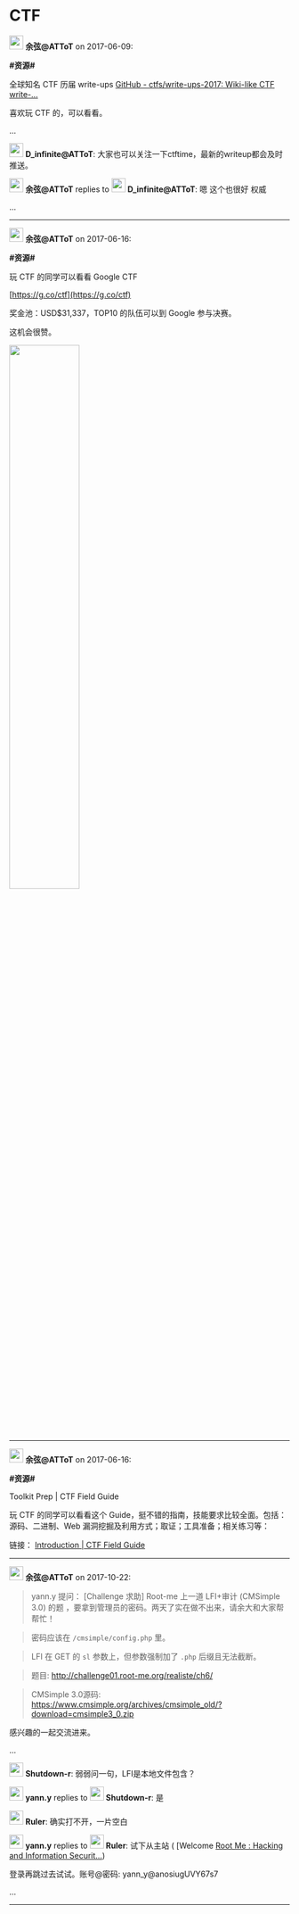 # CTF

<img src="https://file.xiaomiquan.com/96/86/9686aeac0faa9aa0efc8cc53e1617273dd5e53e7a0425b9f06b68f806f03ca15.jpg" width="25px"/> __余弦@ATToT__ on 2017-06-09:


__#资源#__

  全球知名 CTF 历届 write-ups 
[GitHub - ctfs/write-ups-2017: Wiki-like CTF write-...](https://github.com/ctfs/write-ups-2017)

 

喜欢玩 CTF 的，可以看看。



...

<img src="https://file.xiaomiquan.com/63/d0/63d0b05ed5938e543b17689ddc40ce30365485a71ed6a24d7a40768910845fec.jpg" width="25px"/> __D_infinite@ATToT__: 大家也可以关注一下ctftime，最新的writeup都会及时推送。

<img src="https://file.xiaomiquan.com/96/86/9686aeac0faa9aa0efc8cc53e1617273dd5e53e7a0425b9f06b68f806f03ca15.jpg" width="25px"/> __余弦@ATToT__ replies to <img src="https://file.xiaomiquan.com/63/d0/63d0b05ed5938e543b17689ddc40ce30365485a71ed6a24d7a40768910845fec.jpg" width="25px"/> __D_infinite@ATToT__: 嗯 这个也很好 权威


...

---

<img src="https://file.xiaomiquan.com/96/86/9686aeac0faa9aa0efc8cc53e1617273dd5e53e7a0425b9f06b68f806f03ca15.jpg" width="25px"/> __余弦@ATToT__ on 2017-06-16:


__#资源#__

  玩 CTF 的同学可以看看 Google CTF


[https://g.co/ctf](https://g.co/ctf)



奖金池：USD$31,337，TOP10 的队伍可以到 Google 参与决赛。

这机会很赞。

<img src="https://images.xiaomiquan.com/FrgYe0ZRaa6AxlQf6TNpqRQ-mIjR?imageMogr2/auto-orient/thumbnail/800x/format/jpg/blur/1x0/quality/75&e=1843200000&token=kIxbL07-8jAj8w1n4s9zv64FuZZNEATmlU_Vm6zD:nETN6YJDgpNBuGnEY2qaDejxUU0=" width="50%" height="50%" align="middle"/>

---

<img src="https://file.xiaomiquan.com/96/86/9686aeac0faa9aa0efc8cc53e1617273dd5e53e7a0425b9f06b68f806f03ca15.jpg" width="25px"/> __余弦@ATToT__ on 2017-06-16:


__#资源#__

 Toolkit Prep | CTF Field Guide

玩 CTF 的同学可以看看这个 Guide，挺不错的指南，技能要求比较全面。包括：源码、二进制、Web 漏洞挖掘及利用方式；取证；工具准备；相关练习等：

链接：
[Introduction | CTF Field Guide](https://trailofbits.github.io/ctf/)



---

<img src="https://file.xiaomiquan.com/96/86/9686aeac0faa9aa0efc8cc53e1617273dd5e53e7a0425b9f06b68f806f03ca15.jpg" width="25px"/> __余弦@ATToT__ on 2017-10-22:

> yann.y 提问：
[Challenge 求助] Root-me 上一道 LFI+审计 (CMSimple 3.0) 的题 ，要拿到管理员的密码。两天了实在做不出来，请余大和大家帮帮忙！

>密码应该在 `/cmsimple/config.php` 里。

> LFI 在 GET 的 `sl` 参数上，但参数强制加了 `.php` 后缀且无法截断。

> 题目:
> http://challenge01.root-me.org/realiste/ch6/


> CMSimple 3.0源码:
> https://www.cmsimple.org/archives/cmsimple_old/?download=cmsimple3_0.zip




感兴趣的一起交流进来。



...

<img src="https://file.xiaomiquan.com/8d/e2/8de2de5d6a1eb3d448658bdd79d07593b0268ecf828399fd6d6a3a2912077290.jpg" width="25px"/> __Shutdown-r__: 弱弱问一句，LFI是本地文件包含？

<img src="https://file.xiaomiquan.com/31/80/318029acf30b3d4586096db28e750f29673a5f7b2b5c12b15a110e6b4721975b.jpg" width="25px"/> __yann.y__ replies to <img src="https://file.xiaomiquan.com/8d/e2/8de2de5d6a1eb3d448658bdd79d07593b0268ecf828399fd6d6a3a2912077290.jpg" width="25px"/> __Shutdown-r__: 是

<img src="https://file.xiaomiquan.com/72/36/72361a71a8bb41c3cfe905a413fa9fd58103146921ab496b17987b507247e6c4.jpg" width="25px"/> __Ruler__: 确实打不开，一片空白

<img src="https://file.xiaomiquan.com/31/80/318029acf30b3d4586096db28e750f29673a5f7b2b5c12b15a110e6b4721975b.jpg" width="25px"/> __yann.y__ replies to <img src="https://file.xiaomiquan.com/72/36/72361a71a8bb41c3cfe905a413fa9fd58103146921ab496b17987b507247e6c4.jpg" width="25px"/> __Ruler__: 试下从主站 (
[Welcome [Root Me : Hacking and Information Securit...](https://www.root-me.org/?lang=en))

 登录再跳过去试试。账号@密码: yann_y@anosiugUVY67s7


...

---
